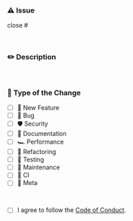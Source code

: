 <!-- markdownlint-disable MD041 -->

### ⚠️ Issue

close #

<br />

### ✏️ Description

<!--
A clear and concise description
  - Why did you make this change?
  - Please describe how this method is better than others.
-->

<br />

### 🔄 Type of the Change

- [ ] 🎉 New Feature
- [ ] 🧰 Bug
- [ ] 🛡️ Security
- [ ] 📖 Documentation
- [ ] 🏎️ Performance
- [ ] 🧹 Refactoring
- [ ] 🧪 Testing
- [ ] 🔧 Maintenance
- [ ] 🎽 CI
- [ ] 🧠 Meta

<br />

- [ ] I agree to follow the
      [Code of Conduct](https://github.com/5ouma/opml-generator/blob/main/.github/CODE_OF_CONDUCT.md).
